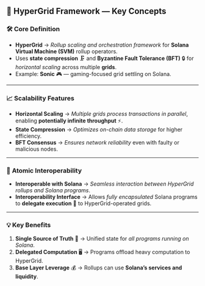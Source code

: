 ## 🚀 **HyperGrid Framework — Key Concepts**

### 🛠 **Core Definition**

* **HyperGrid** → *Rollup scaling and orchestration framework* for **Solana Virtual Machine (SVM)** rollup operators.
* Uses **state compression** 🗜 and **Byzantine Fault Tolerance (BFT)** 🔒 for *horizontal scaling* across multiple **grids**.
* Example: **Sonic** 🎮 — gaming-focused grid settling on Solana.

---

### 📈 **Scalability Features**

* **Horizontal Scaling** → *Multiple grids process transactions in parallel*, enabling **potentially infinite throughput** ⚡.
* **State Compression** → *Optimizes on-chain data storage* for higher efficiency.
* **BFT Consensus** → *Ensures network reliability* even with faulty or malicious nodes.

---

### 🔗 **Atomic Interoperability**

* **Interoperable with Solana** → *Seamless interaction between HyperGrid rollups and Solana programs*.
* **Interoperability Interface** → Allows *fully encapsulated* Solana programs to **delegate execution** 📨 to HyperGrid-operated grids.

---

### 💡 **Key Benefits**

1. **Single Source of Truth** 📜 → Unified state for *all programs running on Solana*.
2. **Delegated Computation** 🖥 → Programs offload heavy computation to HyperGrid.
3. **Base Layer Leverage** 💰 → Rollups can use **Solana’s services and liquidity**.
